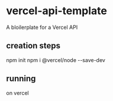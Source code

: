 # vercel-api-template
A bloilerplate for a Vercel API

## creation steps
npm init
npm i @vercel/node --save-dev

## running
on vercel